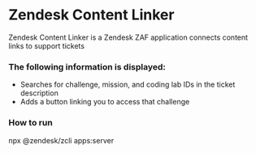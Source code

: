 # Zendesk Content Linker

Zendesk Content Linker is a Zendesk ZAF application connects content links to support tickets

### The following information is displayed:

* Searches for challenge, mission, and coding lab IDs in the ticket description
* Adds a button linking you to access that challenge

### How to run
npx @zendesk/zcli apps:server
